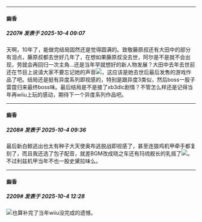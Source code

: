 ﻿
*****

####  幽香  
##### 2207#       发表于 2025-10-4 09:07

天啊，10年了，能做完结局固然还是觉得圆满的。致敬藤原叔还有大田中的部分有泪点，藤原叔都去世好几年了，在想如果藤原叔没去世，阿尔是不是就不会出现，劳就会再回归一次主角…还是当年早就想好的新人物发展？大田中去年去世前还在节目上说请大家不要忘记她的声音<img src="https://static.stage1st.com/image/smiley/face2017/194.png" referrerpolicy="no-referrer">，这应该是她去世后最后发售的游戏作品了吧。结局还是挺有异度系列即视感的，特别是跟异度3类似，然后boss一股子雷霆归来最终boss味。最后结局是不是接了xb3dlc剧情？不管怎么样还是记得当年再wiiu上玩的感动，期待下一个异度系列作品吧。


*****

####  幽香  
##### 2208#       发表于 2025-10-4 09:36

最后新白鲸逃出也太有种子大天使奥布逃脱战即视感了，甚至连狼鸡机甲牵手都复刻了，而且我还选了包子配音，就差BGM改成晓之车还有玛琉舰长的乳摇了<img src="https://static.stage1st.com/image/smiley/face2017/062.gif" referrerpolicy="no-referrer">。不过利兹机甲当年不也一股史黛拉味么。


*****

####  幽香  
##### 2209#       发表于 2025-10-4 12:28

<img src="https://p.sda1.dev/27/fabb24e6d867e7186d772db04c44f77a/image.jpg" referrerpolicy="no-referrer">也算补完了当年wiiu没完成的遗憾。

